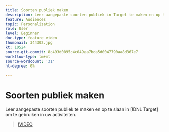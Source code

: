 ```yaml
---
title: Soorten publiek maken
description: Leer aangepaste soorten publiek in Target te maken en op te slaan voor gebruik in uw activiteiten.
feature: Audiences
topic: Personalization
role: User
level: Beginner
doc-type: feature video
thumbnail: 344302.jpg
kt: 10524
source-git-commit: 8c493d0095c4c049aa7bda5d0047790aa8d367e7
workflow-type: tm+mt
source-wordcount: '31'
ht-degree: 0%

---
```



# Soorten publiek maken

Leer aangepaste soorten publiek te maken en op te slaan in [!DNL Target] om te gebruiken in uw activiteiten.

>[!VIDEO](https://video.tv.adobe.com/v/344302/?quality=12&learn=on)
